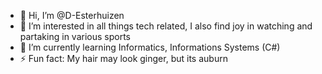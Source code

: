 - 👋 Hi, I’m @D-Esterhuizen
- 👀 I’m interested in all things tech related, I also find joy in watching and partaking in various sports
- 🌱 I’m currently learning Informatics, Informations Systems (C#)
- ⚡ Fun fact: My hair may look ginger, but its auburn


